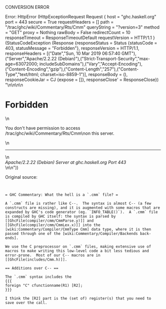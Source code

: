 CONVERSION ERROR

Error: HttpError (HttpExceptionRequest Request {
  host                 = "ghc.haskell.org"
  port                 = 443
  secure               = True
  requestHeaders       = []
  path                 = "/trac/ghc/wiki/Commentary/Rts/Cmm"
  queryString          = "?version=3"
  method               = "GET"
  proxy                = Nothing
  rawBody              = False
  redirectCount        = 10
  responseTimeout      = ResponseTimeoutDefault
  requestVersion       = HTTP/1.1
}
 (StatusCodeException (Response {responseStatus = Status {statusCode = 403, statusMessage = "Forbidden"}, responseVersion = HTTP/1.1, responseHeaders = [("Date","Sun, 10 Mar 2019 06:57:40 GMT"),("Server","Apache/2.2.22 (Debian)"),("Strict-Transport-Security","max-age=63072000; includeSubDomains"),("Vary","Accept-Encoding"),("Content-Encoding","gzip"),("Content-Length","257"),("Content-Type","text/html; charset=iso-8859-1")], responseBody = (), responseCookieJar = CJ {expose = []}, responseClose' = ResponseClose}) "<!DOCTYPE HTML PUBLIC \"-//IETF//DTD HTML 2.0//EN\">\n<html><head>\n<title>403 Forbidden</title>\n</head><body>\n<h1>Forbidden</h1>\n<p>You don't have permission to access /trac/ghc/wiki/Commentary/Rts/Cmm\non this server.</p>\n<hr>\n<address>Apache/2.2.22 (Debian) Server at ghc.haskell.org Port 443</address>\n</body></html>\n"))

Original source:

```trac


= GHC Commentary: What the hell is a `.cmm` file? =

A `.cmm` file is rather like C--.  The syntax is almost C-- (a few constructs are missing), and it is augmented with some macros that are expanded by GHC's code generator (eg. `INFO_TABLE()`).  A `.cmm` file is compiled by GHC itself: the syntax is parsed by [[GhcFile(compiler/cmm/CmmParse.y)]] and [[GhcFile(compiler/cmm/CmmLex.x)]] into the [wiki:Commentary/Compiler/CmmType Cmm] data type, where it is then passed through one of the [wiki:Commentary/Compiler/Backends back-ends].

We use the C preprocessor on `.cmm` files, making extensive use of macros to make writing this low-level code a bit less tedious and error-prone.  Most of our C-- macros are in [[GhcFile(includes/Cmm.h)]].

== Additions over C-- ==

The `.cmm` syntax includes the 
{{{
foreign "C" cfunctionname(R1) [R2];
}}}

I think the [R2] part is the (set of) register(s) that you need to save over the call.


```
